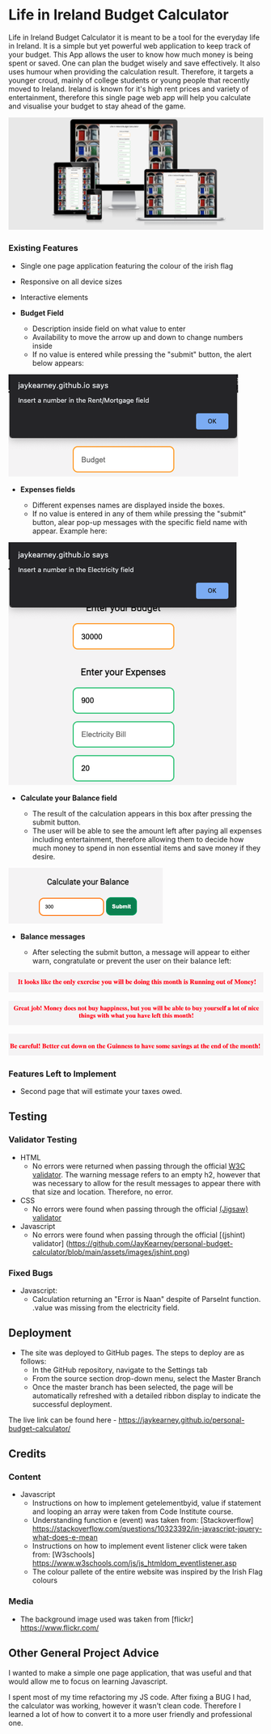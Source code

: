 # Life in Ireland Budget Calculator

Life in Ireland Budget Calculator it is meant to be a tool for the everyday life in Ireland. It is a simple but yet powerful web application to keep track of your budget. This App allows the user to know how much money is being spent or saved. One can plan the budget wisely and save effectively. It also uses humour when providing the calculation result. Therefore, it targets a younger croud, mainly of college students or young people that recently moved to Ireland. Ireland is known for it's high rent prices and variety of entertainment, therefore  this single page web app will help you calculate and visualise your budget to stay ahead of the game.

![Responsice Mockup](https://github.com/JayKearney/personal-budget-calculator/blob/main/assets/images/responsive%20design.png)

### Existing Features

- Single one page application featuring the colour of the irish flag
- Responsive on all device sizes
- Interactive elements

- __Budget Field__

  - Description inside field on what value to enter
  - Availability to move the arrow up and down to change numbers inside
  - If no value is entered while pressing the "submit" button, the alert below appears:
  

![Budget](https://github.com/JayKearney/personal-budget-calculator/blob/main/assets/images/budget-field-akert.png)

- __Expenses fields__

  - Different expenses names are displayed inside the boxes.
  - If no value is entered in any of them while pressing the "submit" button, alear pop-up messages with the specific field name with appear. Example here:

![Expenses](https://github.com/JayKearney/personal-budget-calculator/blob/main/assets/images/electricity%20field%20alert.png)

- __Calculate your Balance field__

  - The result of the calculation appears in this box after pressing the submit button.
  - The user will be able to see the amount left after paying all expenses including entertainment, therefore allowing them to decide how much money to spend in non essential items and save money if they desire. 

![Balance](https://github.com/JayKearney/personal-budget-calculator/blob/main/assets/images/balance-field.png)

- __Balance messages__

  - After selecting the submit button, a message will appear to either warn, congratulate or prevent the user on their balance left:

![Expenses higher than Budget](https://github.com/JayKearney/personal-budget-calculator/blob/main/assets/images/expenses-higher.png)

![Expenses lower than Budget](https://github.com/JayKearney/personal-budget-calculator/blob/main/assets/images/expenses-less.png)

![Expenses same amount as Budget](https://github.com/JayKearney/personal-budget-calculator/blob/main/assets/images/expenses-equal.png)

### Features Left to Implement

- Second page that will estimate your taxes owed.

## Testing 

### Validator Testing 

- HTML
  - No errors were returned when passing through the official [W3C validator](https://github.com/JayKearney/personal-budget-calculator/blob/main/assets/images/html%20validator.png). The warning message refers to an empty h2, however that was necessary to allow for the result messages to appear there with that size and location. Therefore, no error.
- CSS
  - No errors were found when passing through the official [(Jigsaw) validator](https://github.com/JayKearney/personal-budget-calculator/blob/main/assets/images/css-validator.png)
- Javascript
  - No errors were found when passing through the official [(jshint) validator] (https://github.com/JayKearney/personal-budget-calculator/blob/main/assets/images/jshint.png)


### Fixed Bugs

- Javascript:
  - Calculation returning an "Error is Naan" despite of ParseInt function. .value was missing from the electricity field.

## Deployment

- The site was deployed to GitHub pages. The steps to deploy are as follows: 
  - In the GitHub repository, navigate to the Settings tab 
  - From the source section drop-down menu, select the Master Branch
  - Once the master branch has been selected, the page will be automatically refreshed with a detailed ribbon display to indicate the successful deployment. 

The live link can be found here - https://jaykearney.github.io/personal-budget-calculator/


## Credits 

### Content 

- Javascript
  - Instructions on how to implement getelementbyid, value if statement and looping an array were taken from Code Institute course.
  - Understanding function e (event) was taken from: [Stackoverflow] https://stackoverflow.com/questions/10323392/in-javascript-jquery-what-does-e-mean
  - Instructions on how to implement event listener click were taken from: [W3schools] https://www.w3schools.com/js/js_htmldom_eventlistener.asp
  - The colour pallete of the entire website was inspired by the Irish Flag colours
  
### Media

- The background image used was taken from [flickr] https://www.flickr.com/

## Other General Project Advice

I wanted to make a simple one page application, that was useful and that would allow me to focus on learning Javascript.

I spent most of my time refactoring my JS code. After fixing a BUG I had, the calculator was working, however it wasn't clean code. Therefore I learned a lot of how to convert it to a more user friendly and professional one.
